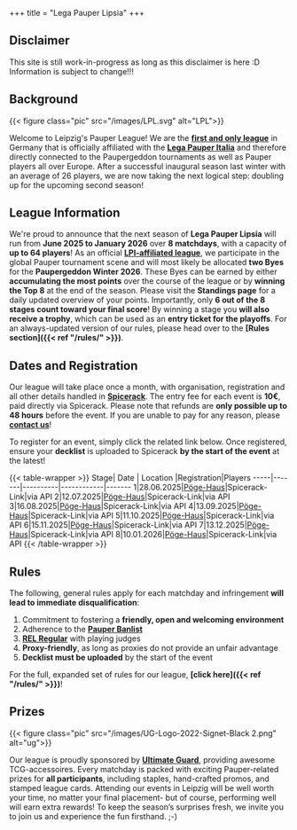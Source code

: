 +++
title = "Lega Pauper Lipsia"
+++

## Disclaimer
This site is still work-in-progress as long as this disclaimer is here :D
Information is subject to change!!!

## Background

{{< figure class="pic" src="/images/LPL.svg" alt="LPL">}} 

Welcome to Leipzig's Pauper League! We are the **<u>first and only league</u>** in Germany that is officially affiliated with the **[Lega Pauper Italia](https://www.legapauperitalia.it/home)** and therefore directly connected to the Paupergeddon tournaments as well as Pauper players all over Europe. After a successful inaugural season last winter with an average of 26 players, we are now taking the next logical step: doubling up for the upcoming second season! 

## League Information

We're proud to announce that the next season of **Lega Pauper Lipsia** will run from **June 2025 to January 2026** over **8 matchdays**, with a capacity of **up to 64 players**! As an official **[LPI-affiliated league](https://www.legapauperitalia.it/home)**, we participate in the global Pauper tournament scene and will most likely be allocated **two Byes** for the **Paupergeddon Winter 2026**. These Byes can be earned by either **accumulating the most points** over the course of the league or by **winning the Top 8** at the end of the season. Please visit the **Standings page** for a daily updated overview of your points. Importantly, only **6 out of the 8 stages count toward your final score**! By winning a stage you **will also receive a trophy**, which can be used as an **entry ticket for the playoffs**. For an always-updated version of our rules, please head over to the **[Rules section]({{< ref "/rules/" >}})**.

## Dates and Registration

Our league will take place once a month, with organisation, registration and all other details handled in **[Spicerack](https://www.spicerack.gg/events/discover)**. The entry fee for each event is **10€**, paid directly via Spicerack. Please note that refunds are **only possible up to 48 hours** before the event. If you are unable to pay for any reason, please **[contact us](mailto:lega.lipsia@gmail.com)**! 

To register for an event, simply click the related link below. Once registered, ensure your **decklist** is uploaded to Spicerack **by the start of the event** at the latest! 

{{< table-wrapper >}}
Stage| Date | Location |Registration|Players 
-----|-------|----------|------------|-------
1|28.06.2025|[Pöge-Haus](https://maps.app.goo.gl/2HvTHuhyDKh5ceUC7)|Spicerack-Link|via API
2|12.07.2025|[Pöge-Haus](https://maps.app.goo.gl/2HvTHuhyDKh5ceUC7)|Spicerack-Link|via API
3|16.08.2025|[Pöge-Haus](https://maps.app.goo.gl/2HvTHuhyDKh5ceUC7)|Spicerack-Link|via API
4|13.09.2025|[Pöge-Haus](https://maps.app.goo.gl/2HvTHuhyDKh5ceUC7)|Spicerack-Link|via API
5|11.10.2025|[Pöge-Haus](https://maps.app.goo.gl/2HvTHuhyDKh5ceUC7)|Spicerack-Link|via API
6|15.11.2025|[Pöge-Haus](https://maps.app.goo.gl/2HvTHuhyDKh5ceUC7)|Spicerack-Link|via API
7|13.12.2025|[Pöge-Haus](https://maps.app.goo.gl/2HvTHuhyDKh5ceUC7)|Spicerack-Link|via API
8|10.01.2026|[Pöge-Haus](https://maps.app.goo.gl/2HvTHuhyDKh5ceUC7)|Spicerack-Link|via API
{{< /table-wrapper >}}

## Rules

The following, general rules apply for each matchday and infringement **will lead to immediate disqualification**:

1. Commitment to fostering a **friendly, open and welcoming environment**
2. Adherence to the **[Pauper Banlist](https://magic.wizards.com/en/banned-restricted-list)**
3. **[REL Regular](https://mtg.fandom.com/wiki/Rules_Enforcement_Level)** with playing judges
4. **Proxy-friendly**, as long as proxies do not provide an unfair advantage
5. **Decklist must be uploaded** by the start of the event

For the full, expanded set of rules for our league, **[click here]({{< ref "/rules/" >}})**!

## Prizes

{{< figure class="pic" src="/images/UG-Logo-2022-Signet-Black 2.png" alt="ug">}} 

Our league is proudly sponsored by **[Ultimate Guard](https://ultimateguard.com/)**,  providing awesome TCG-accessoires. Every matchday is packed with exciting Pauper-related prizes for **all participants**, including staples, hand-crafted promos, and stamped league cards. Attending our events in Leipzig will be well worth your time, no matter your final placement- but of course, performing well will earn extra rewards! To keep the season’s surprises fresh, we invite you to join us and experience the fun firsthand. ;-)

